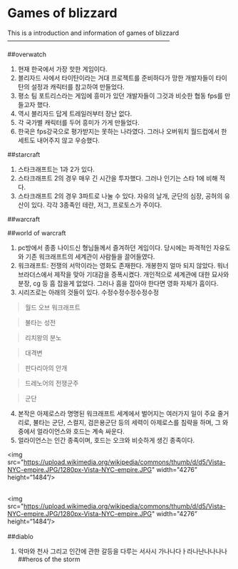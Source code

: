 Games of blizzard
=================
This is a introduction and information of games of blizzard
——————————————————————————

##overwatch
1. 현재 한국에서 가장 핫한 게임이다.
2. 블리자드 사에서 타이탄이라는 거대 프로젝트를 준비하다가 망한 개발자들이 타이탄의 설정과 캐릭터를 참고하여 만들었다.
3. 평소 팀 포트리스라는 게임에 흥미가 있던 개발자들이 그것과 비슷한 협동 fps를 만들고자 했다.
4. 역시 블리자드 답게 트레일러부터 장난 없다.
5. 각 국가별 캐릭터를 두어 흥미가 가게 만들었다.
6. 한국은 fps강국으로 평가받지는 못하는 나라였다. 그러나 오버워치 월드컵에서 한 세트도 내어주지 않고 우승했다.

##starcraft
1. 스타크래프트는 1과 2가 있다.
2. 스타크래프트 2의 경우 매우 긴 시간을 투자했다. 그러나 인기는 스타 1에 비해 적다.
3. 스타크래프트 2의 경우 3파트로 나눌 수 있다. 자유의 날개, 군단의 심장, 공허의 유산이 있다. 각각 3종족인 테란, 저그, 프로토스가 주이다.

##warcraft

##world of warcraft
1. pc방에서 종종 나이드신 형님들께서 즐겨하던 게임이다. 당시에는 파격적인 자유도와 기존 워크래프트의 세계관이 사람들을 끌어들였다.
2. 워크래프트: 전쟁의 서막이라는 영화도 존재한다. 개봉한지 얼마 되지 않았다. 워너 브라더스에서 제작을 맞아 기대감을 증폭시켰다. 개인적으로 세계관에 대한 묘사와 분장, cg 등 흠 잡을게 없었다. 그러나 흠을 잡아야 한다면 영화 자체가 흠이다.
3. 시리즈로는 아래의 것들이 있다.
수정수정수정수정수정
> 월드 오브 워크래프트

> 불타는 성전

> 리치왕의 분노

> 대격변

> 판다리아의 안개

> 드레노어의 전쟁군주

> 군단

4. 본작은 아제로스라 명명된 워크래프트 세계에서 벌어지는 여러가지 일이 주요 줄거리로, 불타는 군단, 스컬지, 검은용군단 등의 세력이 아제로스를 침략을 하며, 그 와중에서 얼라이언스와 호드는 계속 싸운다.
5. 얼라이언스는 인간 종족이며, 호드는 오크와 비슷하게 생긴 종족이다.


<img src="https://upload.wikimedia.org/wikipedia/commons/thumb/d/d5/Vista-NYC-empire.JPG/1280px-Vista-NYC-empire.JPG" width="4276” height=“1484”/><br><br>

<img src="https://upload.wikimedia.org/wikipedia/commons/thumb/d/d5/Vista-NYC-empire.JPG/1280px-Vista-NYC-empire.JPG" width="4276” height=“1484”/><br><br>
##diablo
1. 악마와 천사 그리고 인간에 관한 갈등을 다루는 서사시
가나나다ㅏ라나난나나나나
##heros of the storm
